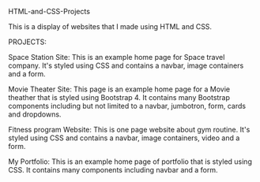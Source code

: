 HTML-and-CSS-Projects

This is a display of websites that I made using HTML and CSS.

PROJECTS:

Space Station Site: This is an example home page for Space travel company. It's styled using CSS and contains a navbar, image containers and a form.

Movie Theater Site: This page is an example home page for a Movie theather that is styled using Bootstrap 4. It contains many Bootstrap components including but not limited to a navbar, jumbotron, form, cards and dropdowns.

Fitness program Website: This is one page website about gym routine. It's styled using CSS and contains a navbar, image containers, video and a form.

My Portfolio: This is an example home page of portfolio that is styled using CSS. It contains many components including navbar and a form.
